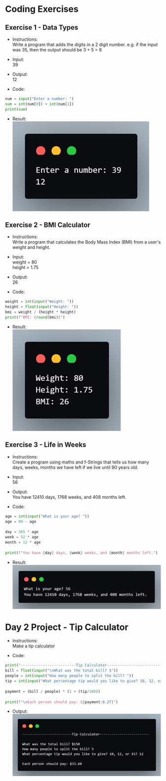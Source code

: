 # Coding Exercises
## Exercise 1 - Data Types
- Instructions:<br>
Write a program that adds the digits in a 2 digit number. e.g. if the input was 35, then the output should be 3 + 5 = 8

- Input:<br>
39

- Output:<br>
12

- Code:
```py
num = input("Enter a number: ")
sum = int(num[0]) + int(num[1])
print(sum)
```

- Result:<br>
![Day 2 Exercise 1](../assets/img/02_exercise_1.png)

## Exercise 2 - BMI Calculator
- Instructions:<br>
Write a program that calculates the Body Mass Index (BMI) from a user's weight and height.

- Input:<br>
weight = 80<br>
height = 1.75

- Output:<br>
26

- Code:
```py
weight = int(input("Weight: "))
height = float(input("Height: "))
bmi = weight / (height * height) 
print(f"BMI: {round(bmi)}")
```

- Result:<br>
![Day 2 Exercise 2](../assets/img/02_exercise_2.png)

## Exercise 3 - Life in Weeks
- Instructions:<br>
Create a program using maths and f-Strings that tells us how many days, weeks, months we have left if we live until 90 years old.

- Input:<br>
56

- Output:<br>
You have 12410 days, 1768 weeks, and 408 months left.

- Code:
```py
age = int(input("What is your age? "))
age = 90 - age

day = 365 * age
week = 52 * age
month = 12 * age

print(f"You have {day} days, {week} weeks, and {month} months left.")
```

- Result:<br>
![Day 2 Exercise 3](../assets/img/02_exercise_3.png)

# Day 2 Project - Tip Calculator
- Instructions:<br>
Make a tip calculator

- Code:
```py
print("-------------------------Tip Calculator-------------------------")
bill = float(input("\nWhat was the total bill? $"))
people = int(input("How many people to split the bill? "))
tip = int(input("What percentage tip would you like to give? 10, 12, or 15? "))

payment = (bill / people) * (1 + (tip/100))

print(f"\nEach person should pay: ${payment:0.2f}")
```

- Output:<br>
![Day 2 Exercise 1](../assets/img/02_project.png)